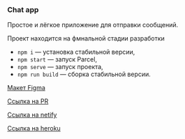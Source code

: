 
### Chat app
 
 Простое и лёгкое приложение для отправки сообщений.
 
 Проект находится на фмнальной стадии разработки 
 
- `npm i` — установка стабильной версии,
- `npm start` — запуск Parcel,
- `npm serve` — запуск проекта,
- `npm run build` — сборка стабильной версии.

[Макет Figma](https://www.figma.com/file/TMTziCLpMrqJp1Y8m3KLnU/messanger?node-id=15%3A344)

[Ссылка на PR](https://github.com/GrigoRASH6000v/middle.messenger.praktikum.yandex/pull/21)

[Ссылка на netify](https://kind-mcnulty-0cc578.netlify.app/)

[Ссылка на heroku](https://ya-sprint-4.herokuapp.com/login)
